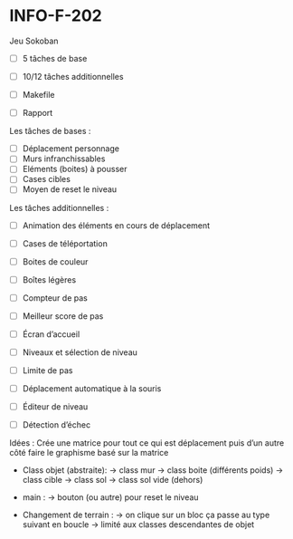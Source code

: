 # INFO-F-202
Jeu Sokoban

- [ ] 5 tâches de base
- [ ] 10/12 tâches additionnelles
- [ ] Makefile
- [ ] Rapport


Les tâches de bases :
- [ ] Déplacement personnage
- [ ] Murs infranchissables
- [ ] Eléments (boites) à pousser
- [ ] Cases cibles
- [ ] Moyen de reset le niveau

Les tâches additionnelles :
- [ ] Animation des éléments en cours de déplacement
- [ ] Cases de téléportation
- [ ] Boites de couleur
- [ ] Boîtes légères
- [ ] Compteur de pas
- [ ] Meilleur score de pas
- [ ] Écran d’accueil
- [ ] Niveaux et sélection de niveau
- [ ] Limite de pas
- [ ] Déplacement automatique à la souris
- [ ] Éditeur de niveau
- [ ] Détection d’échec


Idées :
Crée une matrice pour tout ce qui est déplacement puis d’un autre côté faire le graphisme basé sur la matrice 

- Class objet (abstraite):
        -> class mur
        -> class boite (différents poids) 
        -> class cible 
        -> class sol
        -> class sol vide (dehors)
- main :
       -> bouton (ou autre) pour reset le niveau 
       
- Changement de terrain :
       -> on clique sur un bloc ça passe au type suivant en boucle
       -> limité aux classes descendantes de objet
